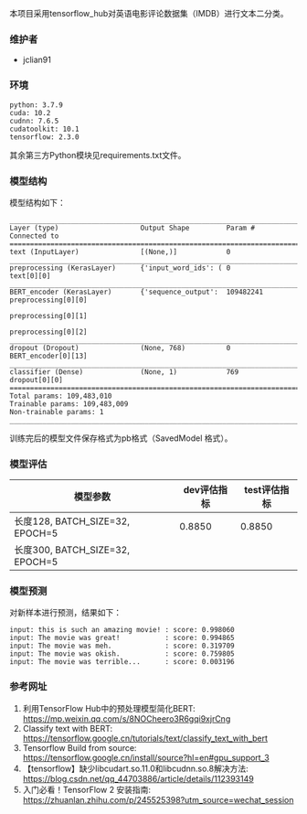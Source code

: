 本项目采用tensorflow_hub对英语电影评论数据集（IMDB）进行文本二分类。

### 维护者

- jclian91

### 环境

```
python: 3.7.9
cuda: 10.2
cudnn: 7.6.5
cudatoolkit: 10.1
tensorflow: 2.3.0
```

其余第三方Python模块见requirements.txt文件。

### 模型结构

模型结构如下：

```
__________________________________________________________________________________________________
Layer (type)                    Output Shape         Param #     Connected to                     
==================================================================================================
text (InputLayer)               [(None,)]            0                                            
__________________________________________________________________________________________________
preprocessing (KerasLayer)      {'input_word_ids': ( 0           text[0][0]                       
__________________________________________________________________________________________________
BERT_encoder (KerasLayer)       {'sequence_output':  109482241   preprocessing[0][0]              
                                                                 preprocessing[0][1]              
                                                                 preprocessing[0][2]              
__________________________________________________________________________________________________
dropout (Dropout)               (None, 768)          0           BERT_encoder[0][13]              
__________________________________________________________________________________________________
classifier (Dense)              (None, 1)            769         dropout[0][0]                    
==================================================================================================
Total params: 109,483,010
Trainable params: 109,483,009
Non-trainable params: 1
__________________________________________________________________________________________________
```

训练完后的模型文件保存格式为pb格式（SavedModel 格式）。

### 模型评估

|模型参数|dev评估指标|test评估指标|
|---|---|---|
|长度128, BATCH_SIZE=32, EPOCH=5|0.8850|0.8850|
|长度300, BATCH_SIZE=32, EPOCH=5|||


### 模型预测

对新样本进行预测，结果如下：

```
input: this is such an amazing movie! : score: 0.998060
input: The movie was great!           : score: 0.994865
input: The movie was meh.             : score: 0.319709
input: The movie was okish.           : score: 0.759805
input: The movie was terrible...      : score: 0.003196
```

### 参考网址

1. 利用TensorFlow Hub中的预处理模型简化BERT: https://mp.weixin.qq.com/s/8NOCheero3R6gqi9xjrCng
2. Classify text with BERT: https://tensorflow.google.cn/tutorials/text/classify_text_with_bert
3. Tensorflow Build from source: https://tensorflow.google.cn/install/source?hl=en#gpu_support_3
4. 【tensorflow】缺少libcudart.so.11.0和libcudnn.so.8解决方法: https://blog.csdn.net/qq_44703886/article/details/112393149
5. 入门必看！TensorFlow 2 安装指南: https://zhuanlan.zhihu.com/p/245525398?utm_source=wechat_session